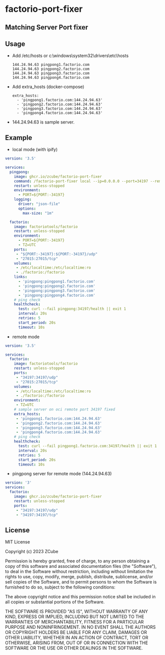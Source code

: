# factorio-port-fixer

## Matching Server Port fixer

## Usage

* Add /etc/hosts or c:\windows\system32\drivers\etc\hosts
  ```
  144.24.94.63 pingpong1.factorio.com
  144.24.94.63 pingpong2.factorio.com
  144.24.94.63 pingpong3.factorio.com
  144.24.94.63 pingpong4.factorio.com
  ```
* Add extra_hosts (docker-compose)
  ```
  extra_hosts:
    - 'pingpong1.factorio.com:144.24.94.63'
    - 'pingpong2.factorio.com:144.24.94.63'
    - 'pingpong3.factorio.com:144.24.94.63'
    - 'pingpong4.factorio.com:144.24.94.63'
  ```

* 144.24.94.63 is sample server.

## Example

* local mode (with ipify)

```yaml
version: '3.5'

services:
  pingpong:
    image: ghcr.io/zcube/factorio-port-fixer
    command: /factorio-port-fixer local --ip=0.0.0.0 --port=34197 --remotePort=${PORT:-34197}
    restart: unless-stopped
    environment:
      - PORT=${PORT:-34197}
    logging:
      driver: "json-file"
      options:
        max-size: "1m"

  factorio:
    image: factoriotools/factorio
    restart: unless-stopped
    environment:
      - PORT=${PORT:-34197}
      - TZ=UTC
    ports:
     - "${PORT:-34197}:${PORT:-34197}/udp"
     - "27015:27015/tcp"
    volumes:
     - /etc/localtime:/etc/localtime:ro
     - ./factorio:/factorio
    links:
      - 'pingpong:pingpong1.factorio.com'
      - 'pingpong:pingpong2.factorio.com'
      - 'pingpong:pingpong3.factorio.com'
      - 'pingpong:pingpong4.factorio.com'
    # ping check
    healthcheck:
      test: curl --fail pingpong:34197/health || exit 1
      interval: 20s
      retries: 5
      start_period: 20s
      timeout: 10s
```

* remote mode

```yaml
version: '3.5'

services:
  factorio:
    image: factoriotools/factorio
    restart: unless-stopped
    ports:
     - "34197:34197/udp"
     - "27015:27015/tcp"
    volumes:
     - /etc/localtime:/etc/localtime:ro
     - ./factorio:/factorio
    environment:
     - TZ=UTC
    # sample server on oci remote port 34197 fixed
    extra_hosts:
     - 'pingpong1.factorio.com:144.24.94.63'
     - 'pingpong2.factorio.com:144.24.94.63'
     - 'pingpong3.factorio.com:144.24.94.63'
     - 'pingpong4.factorio.com:144.24.94.63'
    # ping check
    healthcheck:
      test: curl --fail pingpong1.factorio.com:34197/health || exit 1
      interval: 20s
      retries: 5
      start_period: 20s
      timeout: 10s
```

* pingpong server for remote mode (144.24.94.63)
```yaml
version: '3'
services:
  factorio:
    image: ghcr.io/zcube/factorio-port-fixer
    restart: unless-stopped
    ports:
     - "34197:34197/udp"
     - "34197:34197/tcp"
```
## License

MIT License

Copyright (c) 2023 ZCube

Permission is hereby granted, free of charge, to any person obtaining a copy
of this software and associated documentation files (the "Software"), to deal
in the Software without restriction, including without limitation the rights
to use, copy, modify, merge, publish, distribute, sublicense, and/or sell
copies of the Software, and to permit persons to whom the Software is
furnished to do so, subject to the following conditions:

The above copyright notice and this permission notice shall be included in all
copies or substantial portions of the Software.

THE SOFTWARE IS PROVIDED "AS IS", WITHOUT WARRANTY OF ANY KIND, EXPRESS OR
IMPLIED, INCLUDING BUT NOT LIMITED TO THE WARRANTIES OF MERCHANTABILITY,
FITNESS FOR A PARTICULAR PURPOSE AND NONINFRINGEMENT. IN NO EVENT SHALL THE
AUTHORS OR COPYRIGHT HOLDERS BE LIABLE FOR ANY CLAIM, DAMAGES OR OTHER
LIABILITY, WHETHER IN AN ACTION OF CONTRACT, TORT OR OTHERWISE, ARISING FROM,
OUT OF OR IN CONNECTION WITH THE SOFTWARE OR THE USE OR OTHER DEALINGS IN THE
SOFTWARE.
